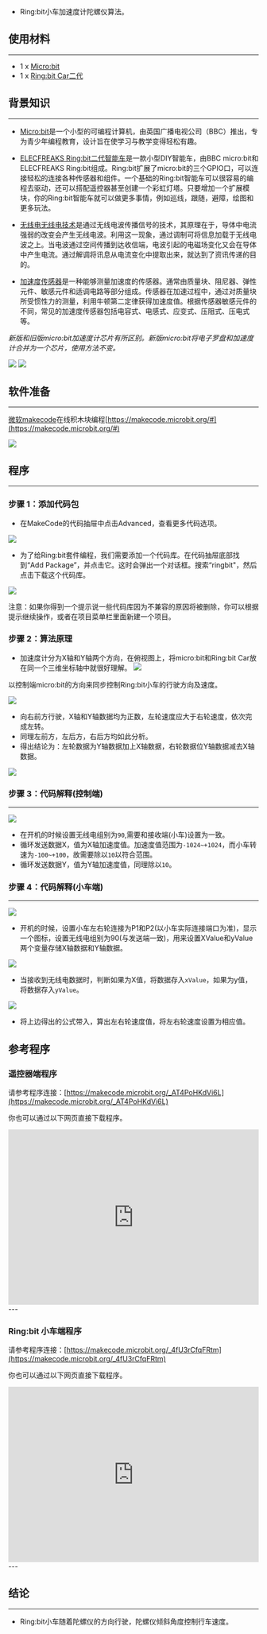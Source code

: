 - Ring:bit小车加速度计陀螺仪算法。

## 使用材料
---

- 1 x [Micro:bit](https://www.elecfreaks.com/estore)
- 1 x [Ring:bit Car二代](https://www.elecfreaks.com/estore)

## 背景知识
---

- [Micro:bit](http://microbit.org/)是一个小型的可编程计算机，由英国广播电视公司（BBC）推出，专为青少年编程教育，设计旨在使学习与教学变得轻松有趣。

- [ELECFREAKS Ring:bit二代智能车](https://www.elecfreaks.com/estore)是一款小型DIY智能车，由BBC micro:bit和ELECFREAKS Ring:bit组成。Ring:bit扩展了micro:bit的三个GPIO口，可以连接轻松的连接各种传感器和组件。一个基础的Ring:bit智能车可以很容易的编程去驱动，还可以搭配遥控器甚至创建一个彩虹灯塔。只要增加一个扩展模块，你的Ring:bit智能车就可以做更多事情，例如巡线，跟随，避障，绘图和更多玩法。

- [无线电无线电技术](https://baike.baidu.com/item/%E6%97%A0%E7%BA%BF%E7%94%B5/3979?fr=aladdin)是通过无线电波传播信号的技术，其原理在于，导体中电流强弱的改变会产生无线电波。利用这一现象，通过调制可将信息加载于无线电波之上。当电波通过空间传播到达收信端，电波引起的电磁场变化又会在导体中产生电流。通过解调将讯息从电流变化中提取出来，就达到了资讯传递的目的。

- [加速度传感器](https://baike.baidu.com/item/%E5%8A%A0%E9%80%9F%E5%BA%A6%E4%BC%A0%E6%84%9F%E5%99%A8/8719004)是一种能够测量加速度的传感器。通常由质量块、阻尼器、弹性元件、敏感元件和适调电路等部分组成。传感器在加速过程中，通过对质量块所受惯性力的测量，利用牛顿第二定律获得加速度值。根据传感器敏感元件的不同，常见的加速度传感器包括电容式、电感式、应变式、压阻式、压电式等。

 *新版和旧版micro:bit加速度计芯片有所区别。新版micro:bit将电子罗盘和加速度计合并为一个芯片，使用方法不变。*

 ![](https://i.imgur.com/2n6TbVZ.png)  ![](https://i.imgur.com/F0frwo6.jpg)


## 软件准备
---

[微软makecode](https://makecode.microbit.org/#)在线积木块编程[https://makecode.microbit.org/#](https://makecode.microbit.org/#)

 ![](https://i.imgur.com/cp88kPs.png)

## 程序
---
### 步骤 1：添加代码包
- 在MakeCode的代码抽屉中点击Advanced，查看更多代码选项。

![](https://i.imgur.com/2qCyzQ7.png)

- 为了给Ring:bit套件编程，我们需要添加一个代码库。在代码抽屉底部找到“Add Package”，并点击它。这时会弹出一个对话框。搜索“ringbit"，然后点击下载这个代码库。

![](https://i.imgur.com/1Wq2Mov.jpg)

注意：如果你得到一个提示说一些代码库因为不兼容的原因将被删除，你可以根据提示继续操作，或者在项目菜单栏里面新建一个项目。

### 步骤 2：算法原理

- 加速度计分为X轴和Y轴两个方向，在俯视图上，将micro:bit和Ring:bit Car放在同一个三维坐标轴中就很好理解。
![](https://i.imgur.com/4jVn6rG.jpg)

 以控制端micro:bit的方向来同步控制Ring:bit小车的行驶方向及速度。

![](https://i.imgur.com/NGnp5Ya.jpg)

- 向右前方行驶，X轴和Y轴数据均为正数，左轮速度应大于右轮速度，依次完成左转。
- 同理左前方，左后方，右后方均如此分析。
- 得出结论为：左轮数据为Y轴数据加上X轴数据，右轮数据位Y轴数据减去X轴数据。

![](https://i.imgur.com/8oOCEWj.png)

### 步骤 3：代码解释(控制端) ###
---

![](https://i.imgur.com/xxvSu1T.png)

- 在开机的时候设置无线电组别为`90`,需要和接收端(小车)设置为一致。
- 循环发送数据X，值为X轴加速度值。加速度值范围为`-1024~+1024`，而小车转速为`-100~+100`，故需要除以`10`以符合范围。
- 循环发送数据Y，值为Y轴加速度值，同理除以`10`。

### 步骤 4：代码解释(小车端)
---

![](https://i.imgur.com/JsLkJ1t.png)

- 开机的时候，设置小车左右轮连接为P1和P2(以小车实际连接端口为准)，显示一个图标，设置无线电组别为90(与发送端一致)，用来设置XValue和yValue两个变量存储X轴数据和Y轴数据。

![](https://i.imgur.com/A5gqKjZ.png)

- 当接收到无线电数据时，判断如果为X值，将数据存入`xValue`，如果为y值，将数据存入`yValue`。

![](https://i.imgur.com/a3uTwmH.png)

- 将上边得出的公式带入，算出左右轮速度值，将左右轮速度设置为相应值。


## 参考程序 ##
### 遥控器端程序
请参考程序连接：[https://makecode.microbit.org/_AT4PoHKdVi6L](https://makecode.microbit.org/_AT4PoHKdVi6L)

你也可以通过以下网页直接下载程序。

<div style="position:relative;height:0;padding-bottom:70%;overflow:hidden;"><iframe style="position:absolute;top:0;left:0;width:100%;height:100%;" src="https://makecode.microbit.org/#pub:_AT4PoHKdVi6L" frameborder="0" sandbox="allow-popups allow-forms allow-scripts allow-same-origin"></iframe></div>  
---

### Ring:bit 小车端程序 ###
请参考程序连接：[https://makecode.microbit.org/_4fU3rCfqFRtm](https://makecode.microbit.org/_4fU3rCfqFRtm)

你也可以通过以下网页直接下载程序。

<div style="position:relative;height:0;padding-bottom:70%;overflow:hidden;"><iframe style="position:absolute;top:0;left:0;width:100%;height:100%;" src="https://makecode.microbit.org/#pub:_4fU3rCfqFRtm" frameborder="0" sandbox="allow-popups allow-forms allow-scripts allow-same-origin"></iframe></div>  
---


## 结论
---
- Ring:bit小车随着陀螺仪的方向行驶，陀螺仪倾斜角度控制行车速度。
